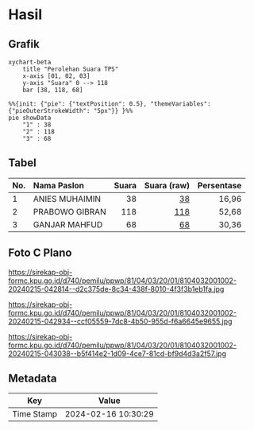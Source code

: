 # Hasil

## Grafik

```mermaid
xychart-beta
    title "Perolehan Suara TPS"
    x-axis [01, 02, 03]
    y-axis "Suara" 0 --> 118
    bar [38, 118, 68]
```

```mermaid
%%{init: {"pie": {"textPosition": 0.5}, "themeVariables": {"pieOuterStrokeWidth": "5px"}} }%%
pie showData
    "1" : 38
    "2" : 118
    "3" : 68
```

## Tabel

| No. | Nama Paslon    | Suara | Suara (raw) | Persentase |
|:--- |:-------------- | -----:| -----------:| ----------:|
| 1   | ANIES MUHAIMIN | 38    | [38][p-1]   | 16,96      |
| 2   | PRABOWO GIBRAN | 118   | [118][p-2]  | 52,68      |
| 3   | GANJAR MAHFUD  | 68    | [68][p-3]   | 30,36      |


[p-1]: https://github.com/gigit-pemilu/pemilu-2024-81-maluku/blob/main/pilpres/hitung-suara/sub/81-maluku/sub/04-buru/sub/03-waeapo/sub/2001-savana-jaya/sub/002-tps/sub/paslon-1.txt
[p-2]: https://github.com/gigit-pemilu/pemilu-2024-81-maluku/blob/main/pilpres/hitung-suara/sub/81-maluku/sub/04-buru/sub/03-waeapo/sub/2001-savana-jaya/sub/002-tps/sub/paslon-2.txt
[p-3]: https://github.com/gigit-pemilu/pemilu-2024-81-maluku/blob/main/pilpres/hitung-suara/sub/81-maluku/sub/04-buru/sub/03-waeapo/sub/2001-savana-jaya/sub/002-tps/sub/paslon-3.txt

## Foto C Plano

https://sirekap-obj-formc.kpu.go.id/d740/pemilu/ppwp/81/04/03/20/01/8104032001002-20240215-042814--d2c375de-8c34-438f-8010-4f3f3b1eb1fa.jpg

https://sirekap-obj-formc.kpu.go.id/d740/pemilu/ppwp/81/04/03/20/01/8104032001002-20240215-042934--ccf05559-7dc8-4b50-955d-f6a6645e9655.jpg

https://sirekap-obj-formc.kpu.go.id/d740/pemilu/ppwp/81/04/03/20/01/8104032001002-20240215-043038--b5f414e2-1d09-4ce7-81cd-bf9d4d3a2f57.jpg


## Metadata

| Key        | Value               |
| ---------- | ------------------- |
| Time Stamp | 2024-02-16 10:30:29 |



